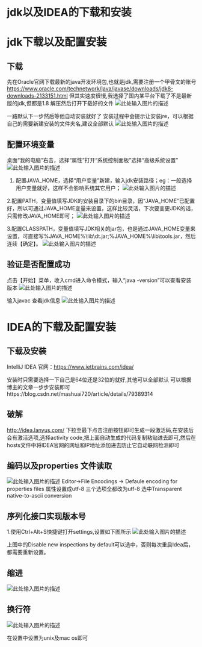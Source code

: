 ﻿jdk以及IDEA的下载和安装
=======================

# jdk下载以及配置安装
## 下载
先在Oracle官网下载最新的java开发环境包,也就是jdk,需要注册一个甲骨文的账号
https://www.oracle.com/technetwork/java/javase/downloads/jdk8-downloads-2133151.html
但其实速度很慢,我选择了国内某平台下载了不是最新版的jdk,但都是1.8
解压然后打开下载好的文件
![此处输入图片的描述][1]


 一路默认下一步然后等他自动安装就好了
 安装过程中会提示让安装jre，可以根据自己的需要新建安装的文件夹名,建议全部默认
 ![此处输入图片的描述][2]


## 配置环境变量
桌面“我的电脑”右击，选择“属性”打开“系统控制面板”选择“高级系统设置”
![此处输入图片的描述][3]


1. 配置JAVA_HOME，选择“用户变量”新建，输入jdk安装路径；eg：一般选择用户变量就好，这样不会影响系统其它用户；
![此处输入图片的描述][4]


2.配置PATH，变量值填写JDK的安装目录下的bin目录，因“JAVA_HOME”已配置好，所以可通过JAVA_HOME变量来设置，这样比较灵活，下次要变更JDK的话，只需修改JAVA_HOME即可；
 ![此处输入图片的描述][5]


3.配置CLASSPATH，变量值填写JDK相关的jar包，也是通过JAVA_HOME变量来设置，可直接写%JAVA_HOME%\lib\dt.jar;%JAVA_HOME%\lib\tools.jar，然后连续【确定】。
![此处输入图片的描述][6]


## 验证是否配置成功
点击【开始】菜单，收入cmd进入命令模式，输入“java -version”可以查看安装版本
![此处输入图片的描述][7]



输入javac 查看jdk信息
![此处输入图片的描述][8]


 
# IDEA的下载及配置安装

## 下载及安装

IntelliJ IDEA 官网：https://www.jetbrains.com/idea/

安装时只需要选择一下自己是64位还是32位的就好,其他可以全部默认
可以根据博主的文章一步步安装即可https://blog.csdn.net/mashuai720/article/details/79389314

## 破解
http://idea.lanyus.com/
下拉至最下点击注册按钮即可生成一段激活码,在安装后会有激活选项,选择activity code,把上面自动生成的代码复制粘贴进去即可,然后在hosts文件中将IDEA官网的网址和IP地址添加进去防止它自动联网检测即可

## 编码以及properties 文件读取
![此处输入图片的描述][9]
Editor->File Encodings -> Defaule encoding for properties files 属性设置成utf-8
三个选项全都改为utf-8
选中Transparent native-to-ascii conversion

## 序列化接口实现版本号
1.使用Ctrl+Alt+S快捷键打开settings,设置如下图所示
![此处输入图片的描述][10]


  上图中的Disable new inspections by default可以选中，否则每次重启Idea后，都需要重新设置。
  
## 缩进
![此处输入图片的描述][11]


## 换行符

![此处输入图片的描述][12]



  [1]: https://img-blog.csdnimg.cn/20190317171534770.?x-oss-process=image/watermark,type_ZmFuZ3poZW5naGVpdGk,shadow_10,text_aHR0cHM6Ly9ibG9nLmNzZG4ubmV0L3dlaXhpbl8zNzYwMTU0Ng==,size_16,color_FFFFFF,t_70
  [2]: https://img-blog.csdnimg.cn/20190317172734708.?x-oss-process=image/watermark,type_ZmFuZ3poZW5naGVpdGk,shadow_10,text_aHR0cHM6Ly9ibG9nLmNzZG4ubmV0L3dlaXhpbl8zNzYwMTU0Ng==,size_16,color_FFFFFF,t_70
  [3]: https://img-blog.csdnimg.cn/20190317173837454.?x-oss-process=image/watermark,type_ZmFuZ3poZW5naGVpdGk,shadow_10,text_aHR0cHM6Ly9ibG9nLmNzZG4ubmV0L3dlaXhpbl8zNzYwMTU0Ng==,size_16,color_FFFFFF,t_70
  [4]: https://img-blog.csdnimg.cn/20190317174707354.?x-oss-process=image/watermark,type_ZmFuZ3poZW5naGVpdGk,shadow_10,text_aHR0cHM6Ly9ibG9nLmNzZG4ubmV0L3dlaXhpbl8zNzYwMTU0Ng==,size_16,color_FFFFFF,t_70
  [5]: https://img-blog.csdnimg.cn/20190317180701117.?x-oss-process=image/watermark,type_ZmFuZ3poZW5naGVpdGk,shadow_10,text_aHR0cHM6Ly9ibG9nLmNzZG4ubmV0L3dlaXhpbl8zNzYwMTU0Ng==,size_16,color_FFFFFF,t_70
  [6]: https://img-blog.csdnimg.cn/20190317175755930.?x-oss-process=image/watermark,type_ZmFuZ3poZW5naGVpdGk,shadow_10,text_aHR0cHM6Ly9ibG9nLmNzZG4ubmV0L3dlaXhpbl8zNzYwMTU0Ng==,size_16,color_FFFFFF,t_70
  [7]: https://img-blog.csdnimg.cn/20190317180819753.?x-oss-process=image/watermark,type_ZmFuZ3poZW5naGVpdGk,shadow_10,text_aHR0cHM6Ly9ibG9nLmNzZG4ubmV0L3dlaXhpbl8zNzYwMTU0Ng==,size_16,color_FFFFFF,t_70
  [8]: https://img-blog.csdnimg.cn/20190317181146278.?x-oss-process=image/watermark,type_ZmFuZ3poZW5naGVpdGk,shadow_10,text_aHR0cHM6Ly9ibG9nLmNzZG4ubmV0L3dlaXhpbl8zNzYwMTU0Ng==,size_16,color_FFFFFF,t_70
  [9]: https://img-blog.csdn.net/20171129155059833?watermark/2/text/aHR0cDovL2Jsb2cuY3Nkbi5uZXQvY2dsMTI1MTY3MDE2/font/5a6L5L2T/fontsize/400/fill/I0JBQkFCMA==/dissolve/70/gravity/SouthEast
  [10]: https://img-blog.csdn.net/20170707175618090?watermark/2/text/aHR0cDovL2Jsb2cuY3Nkbi5uZXQvcXFfMzE0OTY4OTc=/font/5a6L5L2T/fontsize/400/fill/I0JBQkFCMA==/dissolve/70/gravity/SouthEast
  [11]: https://imgsa.baidu.com/exp/pic/item/6391e903918fa0ec86ed29b82d9759ee3d6ddb1a.jpg
  [12]: https://img-blog.csdn.net/20150909130939973
  在设置中设置为unix及mac os即可